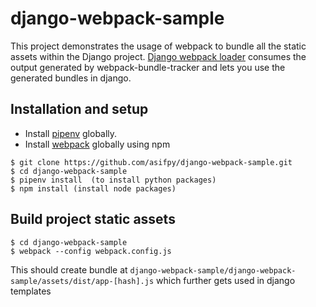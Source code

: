 # django-webpack-sample

This project demonstrates the usage of webpack to bundle all the static assets within the Django project. [Django webpack loader](https://github.com/ezhome/django-webpack-loader) consumes the output generated by webpack-bundle-tracker and lets you use the generated bundles in django.

## Installation and setup

- Install [pipenv](http://pipenv.readthedocs.io/en/latest/) globally.
- Install [webpack](https://webpack.js.org/guides/installation/#global-installation) globally using npm

```shell
$ git clone https://github.com/asifpy/django-webpack-sample.git 
$ cd django-webpack-sample
$ pipenv install  (to install python packages)
$ npm install (install node packages)
```

## Build project static assets
```
$ cd django-webpack-sample
$ webpack --config webpack.config.js
```
This should create bundle at `django-webpack-sample/django-webpack-sample/assets/dist/app-[hash].js` which further gets used in django templates
